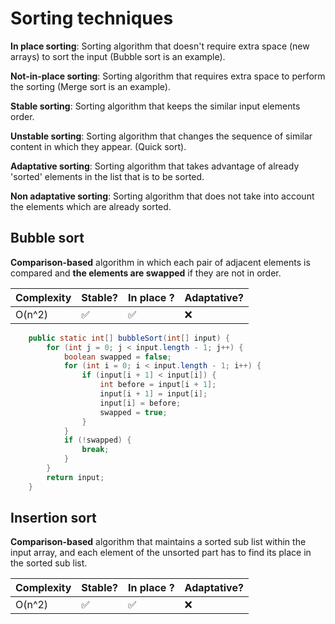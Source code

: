 # Sorting techniques

 __In place sorting__: Sorting algorithm that doesn't require extra space (new arrays) to sort the input (Bubble sort is an example).
 
 __Not-in-place sorting__: Sorting algorithm that requires extra space to perform the sorting (Merge sort is an example).
 
 __Stable sorting__: Sorting algorithm that keeps the similar input elements order.
 
 __Unstable sorting__: Sorting algorithm that changes the sequence of similar content in which they appear. (Quick sort).
 
 __Adaptative sorting__: Sorting algorithm that takes advantage of already 'sorted' elements in the list that is to be sorted.
 
 __Non adaptative sorting__: Sorting algorithm that does not take into account the elements which are already sorted.
 
## Bubble sort

**Comparison-based** algorithm in which each pair of adjacent elements is compared and **the elements are swapped** if they are not in order.

|Complexity| Stable? | In place ? | Adaptative? |
| ---- | ---- | ---- | ----- |
| O(n^2) | :white_check_mark: | :white_check_mark: | :x: |

```java
    public static int[] bubbleSort(int[] input) {
        for (int j = 0; j < input.length - 1; j++) {
            boolean swapped = false;
            for (int i = 0; i < input.length - 1; i++) {
                if (input[i + 1] < input[i]) {
                    int before = input[i + 1];
                    input[i + 1] = input[i];
                    input[i] = before;
                    swapped = true;
                }
            }
            if (!swapped) {
                break;
            }
        }
        return input;
    }
```

## Insertion sort

**Comparison-based** algorithm that maintains a sorted sub list within the input array, and each element of the unsorted part has to find its place in the sorted sub list.

|Complexity| Stable? | In place ? | Adaptative? |
| ---- | ---- | ---- | ----- |
| O(n^2) | :white_check_mark: | :white_check_mark: | :x: |
